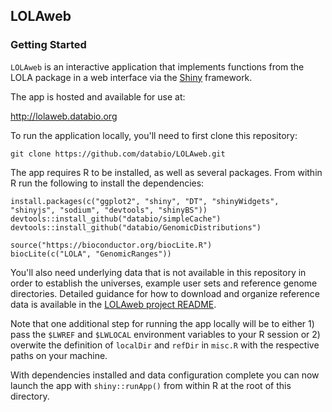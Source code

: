 ## LOLAweb

### Getting Started

`LOLAweb` is an interactive application that implements functions from the LOLA package in a web interface via the [Shiny](https://shiny.rstudio.com/) framework.

The app is hosted and available for use at:

<http://lolaweb.databio.org>

To run the application locally, you'll need to first clone this repository:

```
git clone https://github.com/databio/LOLAweb.git
```

The app requires R to be installed, as well as several packages. From within R run the following to install the dependencies:

```
install.packages(c("ggplot2", "shiny", "DT", "shinyWidgets", "shinyjs", "sodium", "devtools", "shinyBS"))
devtools::install_github("databio/simpleCache")
devtools::install_github("databio/GenomicDistributions")

source("https://bioconductor.org/biocLite.R")
biocLite(c("LOLA", "GenomicRanges"))
```

You'll also need underlying data that is not available in this repository in order to establish the universes, example user sets and reference genome directories. Detailed guidance for how to download and organize reference data is available in the [LOLAweb project README](https://github.com/databio/lolaweb/#readme).

Note that one additional step for running the app locally will be to either 1) pass the `$LWREF` and `$LWLOCAL` environment variables to your R session or 2) overwite the definition of `localDir` and `refDir` in `misc.R` with the respective paths on your machine.

With dependencies installed and data configuration complete you can now launch the app with `shiny::runApp()` from within R at the root of this directory.